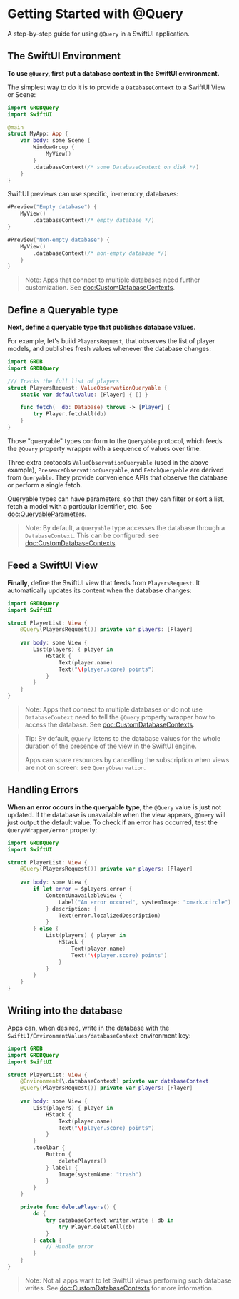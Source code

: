 # Getting Started with @Query

A step-by-step guide for using `@Query` in a SwiftUI application. 

## The SwiftUI Environment

**To use `@Query`, first put a database context in the SwiftUI environment.**

The simplest way to do it is to provide a ``DatabaseContext`` to a SwiftUI View or Scene:

```swift
import GRDBQuery
import SwiftUI

@main
struct MyApp: App {
    var body: some Scene {
        WindowGroup {
            MyView()
        }
        .databaseContext(/* some DatabaseContext on disk */)
    }
}
```

SwiftUI previews can use specific, in-memory, databases:

```swift
#Preview("Empty database") {
    MyView()
        .databaseContext(/* empty database */)
}

#Preview("Non-empty database") {
    MyView()
        .databaseContext(/* non-empty database */)
    }
}
```

> Note: Apps that connect to multiple databases need further customization. See <doc:CustomDatabaseContexts>.    

## Define a Queryable type

**Next, define a queryable type that publishes database values.**

For example, let's build `PlayersRequest`, that observes the list of player models, and publishes fresh values whenever the database changes:

```swift
import GRDB
import GRDBQuery

/// Tracks the full list of players
struct PlayersRequest: ValueObservationQueryable {
    static var defaultValue: [Player] { [] }

    func fetch(_ db: Database) throws -> [Player] {
        try Player.fetchAll(db)
    }
}
```

Those "queryable" types conform to the ``Queryable`` protocol, which feeds the `@Query` property wrapper with a sequence of values over time.

Three extra protocols ``ValueObservationQueryable`` (used in the above example), ``PresenceObservationQueryable``, and ``FetchQueryable`` are derived from `Queryable`. They provide convenience APIs that observe the database or perform a single fetch.

Queryable types can have parameters, so that they can filter or sort a list, fetch a model with a particular identifier, etc. See <doc:QueryableParameters>.

> Note: By default, a `Queryable` type accesses the database through a ``DatabaseContext``. This can be configured: see <doc:CustomDatabaseContexts>.

## Feed a SwiftUI View

**Finally**, define the SwiftUI view that feeds from `PlayersRequest`. It automatically updates its content when the database changes:

```swift
import GRDBQuery
import SwiftUI

struct PlayerList: View {
    @Query(PlayersRequest()) private var players: [Player]
    
    var body: some View {
        List(players) { player in
            HStack {
                Text(player.name)
                Text("\(player.score) points")
            }
        }
    }
}
```

> Note: Apps that connect to multiple databases or do not use `DatabaseContext` need to tell the `@Query` property wrapper how to access the database. See <doc:CustomDatabaseContexts>.

> Tip: By default, `@Query` listens to the database values for the whole duration of the presence of the view in the SwiftUI engine.
>
> Apps can spare resources by cancelling the subscription when views are not on screen: see ``QueryObservation``.

## Handling Errors

**When an error occurs in the queryable type**, the `@Query` value is just not updated. If the database is unavailable when the view appears, `@Query` will just output the default value. To check if an error has occurred, test the ``Query/Wrapper/error`` property:

```swift
import GRDBQuery
import SwiftUI

struct PlayerList: View {
    @Query(PlayersRequest()) private var players: [Player]
    
    var body: some View {
        if let error = $players.error {
            ContentUnavailableView {
                Label("An error occured", systemImage: "xmark.circle")
            } description: {
                Text(error.localizedDescription)
            }
        } else {
            List(players) { player in
                HStack {
                    Text(player.name)
                    Text("\(player.score) points")
                }
            }
        }
    }
}
```


## Writing into the database

Apps can, when desired, write in the database with the ``SwiftUI/EnvironmentValues/databaseContext`` environment key:

```swift
import GRDB
import GRDBQuery
import SwiftUI

struct PlayerList: View {
    @Environment(\.databaseContext) private var databaseContext
    @Query(PlayersRequest()) private var players: [Player]
    
    var body: some View {
        List(players) { player in
            HStack {
                Text(player.name)
                Text("\(player.score) points")
            }
        }
        .toolbar {
            Button {
                deletePlayers()
            } label: {
                Image(systemName: "trash")
            }
        }
    }

    private func deletePlayers() {
        do {
            try databaseContext.writer.write { db in
                try Player.deleteAll(db)
            }
        } catch {
            // Handle error
        }
    }
}
```

> Note: Not all apps want to let SwiftUI views performing such database writes. See <doc:CustomDatabaseContexts> for more information.
